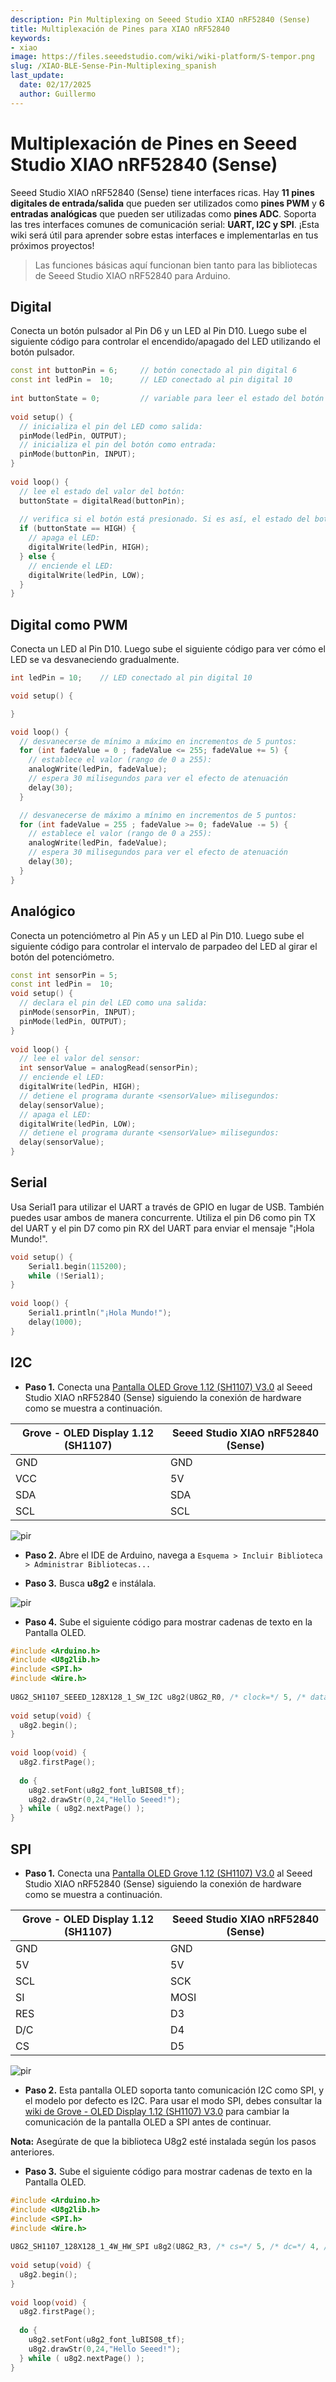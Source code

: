 ```yaml
---
description: Pin Multiplexing on Seeed Studio XIAO nRF52840 (Sense)
title: Multiplexación de Pines para XIAO nRF52840
keywords:
- xiao
image: https://files.seeedstudio.com/wiki/wiki-platform/S-tempor.png
slug: /XIAO-BLE-Sense-Pin-Multiplexing_spanish
last_update:
  date: 02/17/2025
  author: Guillermo
---
```


# Multiplexación de Pines en Seeed Studio XIAO nRF52840 (Sense)

Seeed Studio XIAO nRF52840 (Sense) tiene interfaces ricas. Hay **11 pines digitales de entrada/salida** que pueden ser utilizados como **pines PWM** y **6 entradas analógicas** que pueden ser utilizadas como **pines ADC**. Soporta las tres interfaces comunes de comunicación serial: **UART, I2C y SPI**. ¡Esta wiki será útil para aprender sobre estas interfaces e implementarlas en tus próximos proyectos!

> Las funciones básicas aquí funcionan bien tanto para las bibliotecas de Seeed Studio XIAO nRF52840 para Arduino.

## Digital

Conecta un botón pulsador al Pin D6 y un LED al Pin D10. Luego sube el siguiente código para controlar el encendido/apagado del LED utilizando el botón pulsador.

```cpp
const int buttonPin = 6;     // botón conectado al pin digital 6
const int ledPin =  10;      // LED conectado al pin digital 10
 
int buttonState = 0;         // variable para leer el estado del botón
 
void setup() {
  // inicializa el pin del LED como salida:
  pinMode(ledPin, OUTPUT);
  // inicializa el pin del botón como entrada:
  pinMode(buttonPin, INPUT);
}
 
void loop() {
  // lee el estado del valor del botón:
  buttonState = digitalRead(buttonPin);
 
  // verifica si el botón está presionado. Si es así, el estado del botón es HIGH:
  if (buttonState == HIGH) {
    // apaga el LED:
    digitalWrite(ledPin, HIGH);
  } else {
    // enciende el LED:
    digitalWrite(ledPin, LOW);
  }
}
```

## Digital como PWM

Conecta un LED al Pin D10. Luego sube el siguiente código para ver cómo el LED se va desvaneciendo gradualmente.

```cpp
int ledPin = 10;    // LED conectado al pin digital 10

void setup() {

}

void loop() {
  // desvanecerse de mínimo a máximo en incrementos de 5 puntos:
  for (int fadeValue = 0 ; fadeValue <= 255; fadeValue += 5) {
    // establece el valor (rango de 0 a 255):
    analogWrite(ledPin, fadeValue);
    // espera 30 milisegundos para ver el efecto de atenuación
    delay(30);
  }

  // desvanecerse de máximo a mínimo en incrementos de 5 puntos:
  for (int fadeValue = 255 ; fadeValue >= 0; fadeValue -= 5) {
    // establece el valor (rango de 0 a 255):
    analogWrite(ledPin, fadeValue);
    // espera 30 milisegundos para ver el efecto de atenuación
    delay(30);
  }
}
```

## Analógico

Conecta un potenciómetro al Pin A5 y un LED al Pin D10. Luego sube el siguiente código para controlar el intervalo de parpadeo del LED al girar el botón del potenciómetro.

```cpp
const int sensorPin = 5;
const int ledPin =  10; 
void setup() {
  // declara el pin del LED como una salida:
  pinMode(sensorPin, INPUT);
  pinMode(ledPin, OUTPUT);
}
 
void loop() {
  // lee el valor del sensor:
  int sensorValue = analogRead(sensorPin);
  // enciende el LED:
  digitalWrite(ledPin, HIGH);
  // detiene el programa durante <sensorValue> milisegundos:
  delay(sensorValue);
  // apaga el LED:
  digitalWrite(ledPin, LOW);
  // detiene el programa durante <sensorValue> milisegundos:
  delay(sensorValue);
}
```

## Serial

Usa Serial1 para utilizar el UART a través de GPIO en lugar de USB. También puedes usar ambos de manera concurrente.
Utiliza el pin D6 como pin TX del UART y el pin D7 como pin RX del UART para enviar el mensaje "¡Hola Mundo!".

```cpp
void setup() {
    Serial1.begin(115200);
    while (!Serial1);
}
 
void loop() {
    Serial1.println("¡Hola Mundo!");
    delay(1000);
}
```

## I2C

- **Paso 1.** Conecta una [Pantalla OLED Grove 1.12 (SH1107) V3.0](https://www.seeedstudio.com/Grove-OLED-Display-1-12-SH1107-V3-0-p-5011.html) al Seeed Studio XIAO nRF52840 (Sense) siguiendo la conexión de hardware como se muestra a continuación.

|  Grove - OLED Display 1.12 (SH1107) |  Seeed Studio XIAO nRF52840 (Sense) |
|-----------|-----------|
| GND       | GND       |
| VCC       | 5V        |
| SDA       | SDA       | 
| SCL       | SCL       |

<p style={{textAlign: 'center'}}><img src="https://files.seeedstudio.com/wiki/XIAO-BLE/OLED-I2C-2.png" alt="pir" width={1000} height="auto" /></p>


- **Paso 2.** Abre el IDE de Arduino, navega a `Esquema > Incluir Biblioteca > Administrar Bibliotecas...`

- **Paso 3.** Busca **u8g2** e instálala.

<p style={{textAlign: 'center'}}><img src="https://files.seeedstudio.com/wiki/XIAO-BLE/u8g2-install.png" alt="pir" width={600} height="auto" /></p>


- **Paso 4.** Sube el siguiente código para mostrar cadenas de texto en la Pantalla OLED.

```cpp
#include <Arduino.h>
#include <U8g2lib.h>
#include <SPI.h>
#include <Wire.h>
 
U8G2_SH1107_SEEED_128X128_1_SW_I2C u8g2(U8G2_R0, /* clock=*/ 5, /* data=*/ 4, /* reset=*/ U8X8_PIN_NONE);
 
void setup(void) {
  u8g2.begin();
}
 
void loop(void) {
  u8g2.firstPage();
 
  do {
    u8g2.setFont(u8g2_font_luBIS08_tf);
    u8g2.drawStr(0,24,"Hello Seeed!");
  } while ( u8g2.nextPage() );
}
```

## SPI

- **Paso 1.** Conecta una [Pantalla OLED Grove 1.12 (SH1107) V3.0](https://www.seeedstudio.com/Grove-OLED-Display-1-12-SH1107-V3-0-p-5011.html) al Seeed Studio XIAO nRF52840 (Sense) siguiendo la conexión de hardware como se muestra a continuación.

| Grove - OLED Display 1.12 (SH1107) | Seeed Studio XIAO nRF52840 (Sense) |
|-----------|------------|
| GND        | GND       |
| 5V         | 5V        |
| SCL        | SCK       | 
| SI         | MOSI      |
| RES        | D3        |
| D/C        | D4        |
| CS         | D5        |

<p style={{textAlign: 'center'}}><img src="https://files.seeedstudio.com/wiki/XIAO-BLE/OLED-SPI.png" alt="pir" width={1000} height="auto" /></p>


- **Paso 2.** Esta pantalla OLED soporta tanto comunicación I2C como SPI, y el modelo por defecto es I2C. Para usar el modo SPI, debes consultar la [wiki de Grove - OLED Display 1.12 (SH1107) V3.0](https://wiki.seeedstudio.com/Grove-OLED-Display-1.12-SH1107_V3.0/#software-i2c) para cambiar la comunicación de la pantalla OLED a SPI antes de continuar.

**Nota:** Asegúrate de que la biblioteca U8g2 esté instalada según los pasos anteriores.

- **Paso 3.** Sube el siguiente código para mostrar cadenas de texto en la Pantalla OLED.

```cpp
#include <Arduino.h>
#include <U8g2lib.h>
#include <SPI.h>
#include <Wire.h>
 
U8G2_SH1107_128X128_1_4W_HW_SPI u8g2(U8G2_R3, /* cs=*/ 5, /* dc=*/ 4, /* reset=*/ 3);
 
void setup(void) {
  u8g2.begin();
}
 
void loop(void) {
  u8g2.firstPage();
 
  do {
    u8g2.setFont(u8g2_font_luBIS08_tf);
    u8g2.drawStr(0,24,"Hello Seeed!");
  } while ( u8g2.nextPage() );
}
```
